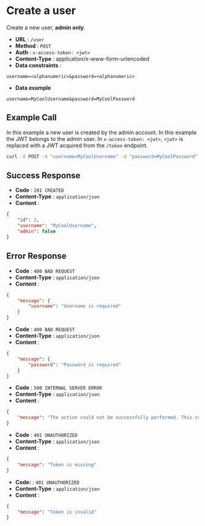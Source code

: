 # Create a user
Create a new user, **admin only**.

- **URL** : `/user`
- **Method** : `POST`
- **Auth** : `x-access-token: <jwt>`
- **Content-Type** : application/x-www-form-urlencoded
- **Data constraints** :

```
username=<alphanumeric>&password=<alphanumeric>
```

- **Data example**

```
username=MyCoolUsername&password=MyCoolPassword
```

## Example Call
In this example a new user is created by the admin account. In this example the JWT belongs to the admin user. In `x-access-token: <jwt>`, `<jwt>` is replaced with a JWT acquired from the `/token` endpoint.

```sh
curl -X POST -d "username=MyCoolUsername" -d "password=MyCoolPassword" -H "x-access-token: eyJ0eXAiOiJKV1QiLCJhbGciOiJIUzI1NiJ9.eyJpZCI6MSwiZXhwIjoxNjE2ODQ2MTk5LjY2OTg4MTZ9.CMUrx135QNlUH0NsKO8rXg724dcQjhHPuPyptBwxP4U" http://wgmeshapi/user
```

## Success Response
- **Code** : `201 CREATED`
- **Content-Type** : `application/json`
- **Content** :

```json
{
    "id": 2,
    "username": "MyCoolUsername",
    "admin": false
}
```

## Error Response
- **Code** : `400 BAD REQUEST`
- **Content-Type** : `application/json`
- **Content** :

```json
{
    "message": {
        "username": "Username is required"
    }
}
```

- **Code** : `400 BAD REQUEST`
- **Content-Type** : `application/json`
- **Content** :

```json
{
    "message": {
        "password": "Password is required"
    }
}
```

- **Code** : `500 INTERNAL SERVER ERROR`
- **Content-Type** : `application/json`
- **Content** :

```json
{
    "message": "The action could not be successfully performed. This could be due to unique constraints in the database, or the database not being available"
}
```

- **Code** : `401 UNAUTHORIZED`
- **Content-Type** : `application/json`
- **Content** :

```json
{
    "message": "Token is missing"
}
```

- **Code:** : `401 UNAUTHORIZED`
- **Content-Type** : `application/json`
- **Content** :

```json
{
    "message": "Token is invalid"
}
```
